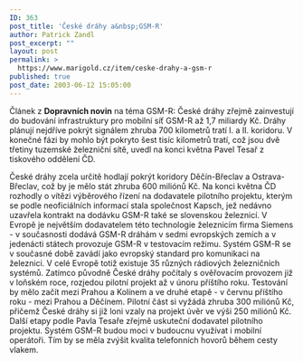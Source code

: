 ```yaml
---
ID: 363
post_title: 'České dráhy a&nbsp;GSM-R'
author: Patrick Zandl
post_excerpt: ""
layout: post
permalink: >
  https://www.marigold.cz/item/ceske-drahy-a-gsm-r
published: true
post_date: 2003-06-12 15:05:00
---
```

Článek z <STRONG>Dopravních novin</STRONG> na téma GSM-R: České dráhy zřejmě zainvestují do budování infrastruktury pro mobilní síť GSM-R až 1,7 miliardy Kč. Dráhy plánují nejdříve pokrýt signálem zhruba 700 kilometrů tratí I. a II. koridoru. V konečné fázi by mohlo být pokryto šest tisíc kilometrů tratí, což jsou dvě třetiny tuzemské železniční sítě, uvedl na konci května Pavel Tesař z tiskového oddělení ČD.
<P>České dráhy zcela určitě hodlají pokrýt koridory Děčín-Břeclav a Ostrava-Břeclav, což by je mělo stát zhruba 600 miliónů Kč. Na konci května ČD rozhodly o vítězi výběrového řízení na dodavatele pilotního projektu, kterým se podle neoficiálních informací stala společnost Kapsch, jež nedávno uzavřela kontrakt na dodávku GSM-R také se slovenskou železnicí. V Evropě je největším dodavatelem této technologie železnicím firma Siemens - v současnosti dodává GSM-R dráhám v sedmi evropských zemích a v jedenácti státech provozuje GSM-R v testovacím režimu. Systém GSM-R se v současné době zavádí jako evropský standard pro komunikaci na železnici. V celé Evropě totiž existuje 35 různých rádiových železničních systémů. Zatímco původně České dráhy počítaly s ověřovacím provozem již v loňském roce, rozjedou pilotní projekt až v únoru příštího roku. Testování by mělo začít mezi Prahou a Kolínem a ve druhé etapě - v červnu příštího roku - mezi Prahou a Děčínem. Pilotní část si vyžádá zhruba 300 miliónů Kč, přičemž České dráhy si již loni vzaly na projekt úvěr ve výši 250 miliónů Kč. Další etapy podle Pavla Tesaře zřejmě uskuteční dodavatel pilotního projektu. Systém GSM-R budou moci v budoucnu využívat i mobilní operátoři. Tím by se měla zvýšit kvalita telefonních hovorů během cesty vlakem. </P>